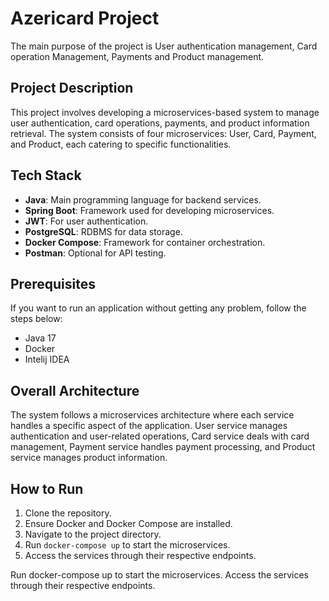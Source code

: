 # Azericard Project
The main purpose of the project is User authentication management, Card operation Management, Payments and Product management.

## Project Description<br>
This project involves developing a microservices-based system to manage user authentication, card operations, payments, and product information retrieval. The system consists of four microservices: User, Card, Payment, and Product, each catering to specific functionalities.<br>

## Tech Stack<br>
- **Java**: Main programming language for backend services.<br>
- **Spring Boot**: Framework used for developing microservices.<br>
- **JWT**: For user authentication.<br>
- **PostgreSQL**: RDBMS for data storage.<br>
- **Docker Compose**: Framework for container orchestration.<br>
- **Postman**: Optional for API testing.<br>

## Prerequisites

If you want to run an application without getting any problem, follow the steps below: 

- Java 17
- Docker
- Intelij IDEA 

## Overall Architecture<br>
The system follows a microservices architecture where each service handles a specific aspect of the application. User service manages authentication and user-related operations, Card service deals with card management, Payment service handles payment processing, and Product service manages product information.<br>

## How to Run<br>
1. Clone the repository.<br>
2. Ensure Docker and Docker Compose are installed.<br>
3. Navigate to the project directory.<br>
4. Run `docker-compose up` to start the microservices.<br>
5. Access the services through their respective endpoints.<br>

Run docker-compose up to start the microservices.
Access the services through their respective endpoints.
